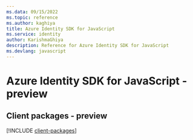 ```yaml
---
ms.data: 09/15/2022
ms.topic: reference
ms.author: kaghiya
title: Azure Identity SDK for JavaScript
ms.service: identity
author: KarishmaGhiya
description: Reference for Azure Identity SDK for JavaScript
ms.devlang: javascript
---
```

# Azure Identity SDK for JavaScript - preview

## Client packages - preview
[!INCLUDE [client-packages](identity-client-index.md)]